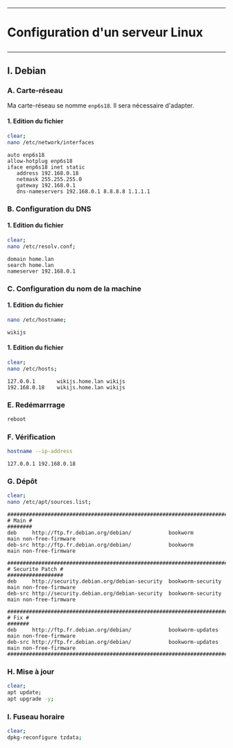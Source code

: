 ----------------------------------------------------------------------------------------------------------------------------
# <p alig='center'> Configuration d'un serveur Linux </p>
----------------------------------------------------------------------------------------------------------------------------
## I. Debian
### A. Carte-réseau
Ma carte-réseau se nomme `enp6s18`. Il sera nécessaire d'adapter.
#### 1. Edition du fichier
```bash
clear;
nano /etc/network/interfaces
```

```
auto enp6s18
allow-hotplug enp6s18
iface enp6s18 inet static
   address 192.168.0.18
   netmask 255.255.255.0
   gateway 192.168.0.1
   dns-nameservers 192.168.0.1 8.8.8.8 1.1.1.1
```

### B. Configuration du DNS
#### 1. Edition du fichier
```bash
clear;
nano /etc/resolv.conf;
```
```
domain home.lan
search home.lan
nameserver 192.168.0.1
```

### C. Configuration du nom de la machine
#### 1. Edition du fichier
```bash
nano /etc/hostname;
```
```
wikijs
```

#### 1. Edition du fichier
```bash
clear;
nano /etc/hosts;
```

```
127.0.0.1       wikijs.home.lan wikijs
192.168.0.18    wikijs.home.lan wikijs
```
### E. Redémarrrage
```bash
reboot
```
### F. Vérification
```bash
hostname --ip-address
```

```
127.0.0.1 192.168.0.18
```

### G. Dépôt
```bash
clear;
nano /etc/apt/sources.list;
```

```
####################################################################################################
# Main #
########
deb     http://ftp.fr.debian.org/debian/            bookworm           main non-free-firmware
deb-src http://ftp.fr.debian.org/debian/            bookworm           main non-free-firmware

####################################################################################################
# Securite Patch #
##################
deb     http://security.debian.org/debian-security  bookworm-security  main non-free-firmware
deb-src http://security.debian.org/debian-security  bookworm-security  main non-free-firmware

####################################################################################################
# Fix #
#######
deb     http://ftp.fr.debian.org/debian/            bookworm-updates   main non-free-firmware
deb-src http://ftp.fr.debian.org/debian/            bookworm-updates   main non-free-firmware
####################################################################################################
```

### H. Mise à jour
```bash
clear;
apt update;
apt upgrade -y;
```

### I. Fuseau horaire
```bash
clear;
dpkg-reconfigure tzdata;
```
